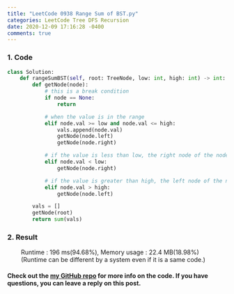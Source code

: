 ```yaml
---
title: "LeetCode 0938 Range Sum of BST.py"
categories: LeetCode Tree DFS Recursion
date: 2020-12-09 17:16:28 -0400
comments: true
---
```


### 1. Code
```python
class Solution:
    def rangeSumBST(self, root: TreeNode, low: int, high: int) -> int:
        def getNode(node):
            # this is a break condition
            if node == None:
                return

            # when the value is in the range
            elif node.val >= low and node.val <= high:
                vals.append(node.val)
                getNode(node.left)
                getNode(node.right)

            # if the value is less than low, the right node of the node should be checked
            elif node.val < low:
                getNode(node.right)

            # if the value is greater than high, the left node of the node should be checked
            elif node.val > high:
                getNode(node.left)

        vals = []
        getNode(root)
        return sum(vals)
```

### 2. Result
&nbsp;&nbsp;&nbsp;&nbsp;&nbsp;&nbsp;&nbsp;&nbsp;Runtime : 196 ms(94.68%), Memory usage : 22.4 MB(18.98%)
&nbsp;&nbsp;&nbsp;&nbsp;&nbsp;&nbsp;&nbsp;&nbsp;(Runtime can be different by a system even if it is a same code.)

#### Check out the [my GitHub repo][hyuk-gh] for more info on the code. If you have questions, you can leave a reply on this post.
[hyuk-gh]: https://github.com/dlgur1994/StudyAlgorithms
